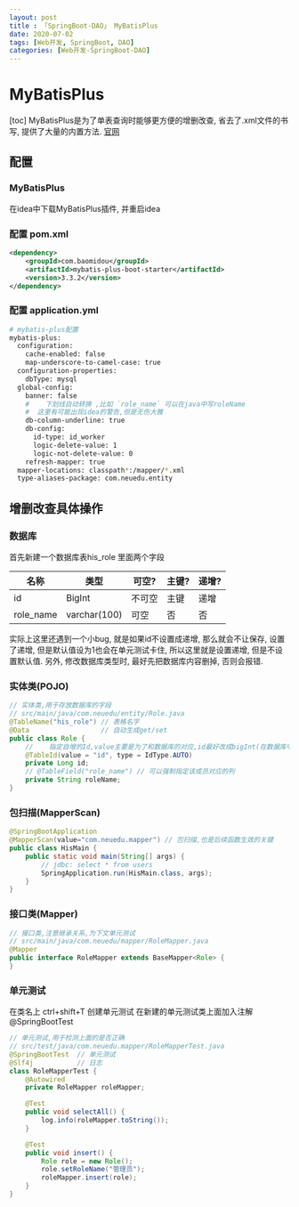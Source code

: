 ```yaml
---
layout: post
title : 「SpringBoot-DAO」 MyBatisPlus
date: 2020-07-02
tags: [Web开发, SpringBoot, DAO]
categories: [Web开发-SpringBoot-DAO]
---
```


# MyBatisPlus

[toc]
MyBatisPlus是为了单表查询时能够更方便的增删改查, 省去了.xml文件的书写, 提供了大量的内置方法.
[官网](https://mp.baomidou.com/)

## 配置

### MyBatisPlus

在idea中下载MyBatisPlus插件, 并重启idea

### 配置 pom.xml

``` xml
<dependency>
    <groupId>com.baomidou</groupId>
    <artifactId>mybatis-plus-boot-starter</artifactId>
    <version>3.3.2</version>
</dependency>
```

### 配置 application.yml

``` BASH
# mybatis-plus配置
mybatis-plus:
  configuration:
    cache-enabled: false
    map-underscore-to-camel-case: true
  configuration-properties:
    dbType: mysql
  global-config:
    banner: false
    #    下划线自动转换 ,比如 `role_name` 可以在java中写roleName
    #  这里有可能出现idea的警告,但是无伤大雅
    db-column-underline: true
    db-config:
      id-type: id_worker
      logic-delete-value: 1
      logic-not-delete-value: 0
    refresh-mapper: true
  mapper-locations: classpath*:/mapper/*.xml
  type-aliases-package: com.neuedu.entity
```

## 增删改查具体操作

### 数据库

首先新建一个数据库表his_role
里面两个字段

| 名称      | 类型         | 可空? | 主键? | 递增? |
|-----------|--------------|-------|------|------|
| id        | BigInt       | 不可空 | 主键 | 递增 |
| role_name | varchar(100) | 可空  | 否   | 否   |

实际上这里还遇到一个小bug, 就是如果id不设置成递增, 那么就会不让保存, 设置了递增, 但是默认值设为1也会在单元测试卡住, 所以这里就是设置递增, 但是不设置默认值.
另外, 修改数据库类型时, 最好先把数据库内容删掉, 否则会报错.

### 实体类(POJO)

``` java
// 实体类,用于存放数据库的字段
// src/main/java/com.neuedu/entity/Role.java
@TableName("his_role") // 表格名字
@Data                  // 自动生成get/set
public class Role {
    //    指定自增的Id,value主要是为了和数据库的对应,id最好改成bigInt(在数据库中),否则容易放不下
    @TableId(value = "id", type = IdType.AUTO)
    private Long id;
    // @TableField("role_name") // 可以强制指定该成员对应的列
    private String roleName;
}
```

### 包扫描(MapperScan)

``` java
@SpringBootApplication
@MapperScan(value="com.neuedu.mapper") // 包扫描,也是后续函数生效的关键
public class HisMain {
    public static void main(String[] args) {
        // jdbc: select * from users
        SpringApplication.run(HisMain.class, args);
    }
}
```

### 接口类(Mapper)

``` java
// 接口类,注意继承关系,为下文单元测试
// src/main/java/com.neuedu/mapper/RoleMapper.java
@Mapper
public interface RoleMapper extends BaseMapper<Role> {
}
```

### 单元测试

在类名上 ctrl+shift+T 创建单元测试
在新建的单元测试类上面加入注解@SpringBootTest

``` java
// 单元测试,用于检测上面的是否正确
// src/test/java/com.neuedu.mapper/RoleMapperTest.java
@SpringBootTest  // 单元测试
@Slf4j           // 日志
class RoleMapperTest {
    @Autowired
    private RoleMapper roleMapper;

    @Test
    public void selectAll() {
        log.info(roleMapper.toString());
    }

    @Test
    public void insert() {
        Role role = new Role();
        role.setRoleName("管理员");
        roleMapper.insert(role);
    }
}
```
